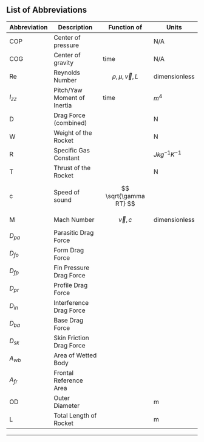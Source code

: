 ## List of Abbreviations

| Abbreviation | Description                 | Function of              | Units              |
| ---          | ---                         | ---                      | ---                |
| COP          | Center of pressure          |                          | N/A                |
| COG          | Center of gravity           | time                     | N/A                |
| Re           | Reynolds Number             | $$ \rho,\mu,\vec{v},L $$ | dimensionless      |
| $I_{zz}$     | Pitch/Yaw Moment of Inertia | time                     | $m^4$              |
| D            | Drag Force (combined)       |                          | N                  |
| W            | Weight of the Rocket        |                          | N                  |
| R            | Specific Gas Constant       |                          | $J kg^{-1} K^{-1}$ |
| T            | Thrust of the Rocket        |                          | N                  |
| c            | Speed of sound              | $$ \sqrt{\gamma RT} $$   |                    |
| M            | Mach Number                 | $$ \vec{v}, c $$         | dimensionless      |
| $D_{pa}$     | Parasitic Drag Force        |                          |                    |
| $D_{fo}$     | Form Drag Force             |                          |                    |
| $D_{fp}$     | Fin Pressure Drag Force     |                          |                    |
| $D_{pr}$     | Profile Drag Force          |                          |                    |
| $D_{in}$     | Interference Drag Force     |                          |                    |
| $D_{ba}$     | Base Drag Force             |                          |                    |
| $D_{sk}$     | Skin Friction Drag Force    |                          |                    |
| $A_{wb}$     | Area of Wetted Body         |                          |                    |
| $A_{fr}$     | Frontal Reference Area      |                          |                    |
| OD           | Outer Diameter              |                          | m                  |
| L            | Total Length of Rocket      |                          | m                  |

---
